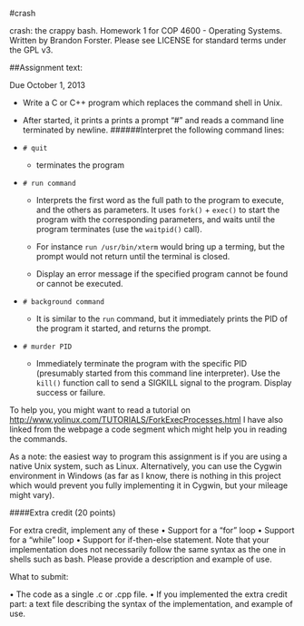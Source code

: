 #crash


crash: the crappy bash. Homework 1 for COP 4600 - Operating Systems. Written by Brandon Forster. Please see LICENSE for standard terms under the GPL v3.

##Assignment text:

Due October 1, 2013

- Write a C or C++ program which replaces the command shell in Unix. 

- After started, it prints a prints a prompt “#” and reads a command line terminated by newline.
######Interpret the following command lines:

- `# quit`

  - terminates the program

- `# run command` 

  - Interprets the first word as the full path to the program to execute, and the others as parameters. It uses `fork()` + `exec()` to start the program with the corresponding parameters, and waits until the program terminates (use the `waitpid()` call). 
  - For instance `run /usr/bin/xterm` would bring up a terming, but the prompt would not return until the terminal is closed.

  - Display an error message if the specified program cannot be found or cannot be executed.  

- `# background command`

  - It is similar to the `run` command, but it immediately prints the PID of the program it started, and returns the prompt. 

- `# murder PID`

  - Immediately terminate the program with the specific PID (presumably started from this command line interpreter). Use the `kill()` function call to send a SIGKILL signal to the program. Display success or failure. 

To help you, you might want to read a tutorial on 
     http://www.yolinux.com/TUTORIALS/ForkExecProcesses.html
I have also linked from the webpage a code segment which might help you in reading the commands.

As a note: the easiest way to program this assignment is if you are using a native Unix system, such as Linux. Alternatively, you can use the Cygwin environment in Windows (as far as I know, there is nothing in this project which would prevent you fully implementing it in Cygwin, but your mileage might vary). 

####Extra credit (20 points)

For extra credit, implement any of these
•	Support for a “for” loop
•	Support for a “while” loop
•	Support for if-then-else statement.
Note that your implementation does not necessarily follow the same syntax as the one in shells such as bash. Please provide a description and example of use.  

What to submit:

•	The code as a single .c or .cpp file.
•	If you implemented the extra credit part: a text file describing the syntax of the implementation, and example of use.

